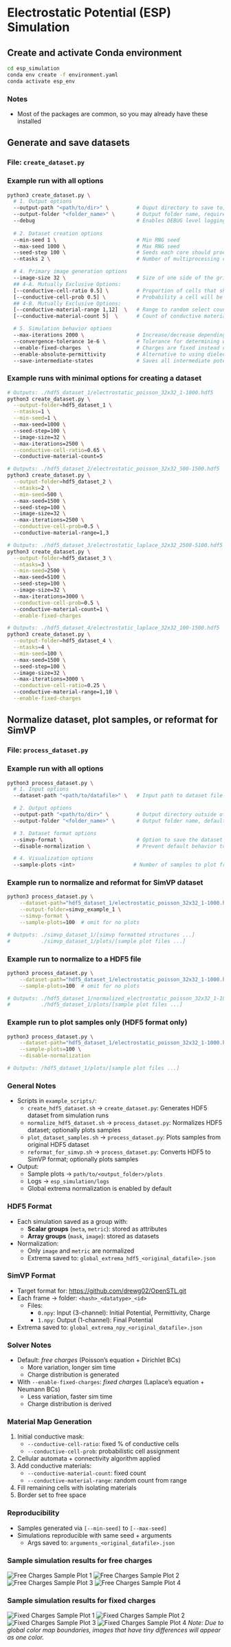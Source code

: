 # Electrostatic Potential (ESP) Simulation

## Create and activate Conda environment

```bash
cd esp_simulation
conda env create -f environment.yaml
conda activate esp_env
```

### Notes
- Most of the packages are common, so you may already have these installed

## Generate and save datasets

### File: `create_dataset.py`

### Example run with all options

```bash
python3 create_dataset.py \
  # 1. Output options
  --output-path "<path/to/dir>" \         # Ouput directory to save to, defaults to project root
  --output-folder "<folder_name>" \       # Output folder name, required for dataset creation
  --debug                                 # Enables DEBUG level logging, otherwise default is INFO
  
  # 2. Dataset creation options
  --min-seed 1 \                          # Min RNG seed 
  --max-seed 1000 \                       # Max RNG seed 
  --seed-step 100 \                       # Seeds each core should process at a time (saves memory)
  --ntasks 2 \                            # Number of multiprocessing cores, seeds are divided between core

  # 4. Primary image generation options
  --image-size 32 \                       # Size of one side of the grid image 
  ## 4-A. Mutually Exclusive Options:
  [--conductive-cell-ratio 0.5] \         # Proportion of cells that should be conductive (static)
  [--conductive-cell-prob 0.5] \          # Probability a cell will be conductive or not (random)
  ## 4-B. Mutually Exclusive Options:
  [--conductive-material-range 1,12]  \   # Range to random select count of conductive material types
  [--conductive-material-count 5]  \      # Count of conductive material types to add (static) 

  # 5. Simulation behavior options
  --max-iterations 2000 \                 # Increase/decrease depending on image size and observed simulation behavior
  --convergence-tolerance 1e-6 \          # Tolerance for determining when solution has converged
  --enable-fixed-charges  \               # Charges are fixed instead of free (less variation, different solver)
  --enable-absolute-permittivity          # Alternative to using dielectric constants (uncommon, can ignore)
  --save-intermediate-states              # Saves all intermediate potential map states (optional, adds overhead)
```

### Example runs with minimal options for creating a dataset

```bash
# Outputs: ./hdf5_dataset_1/electrostatic_poisson_32x32_1-1000.hdf5
python3 create_dataset.py \
  --output-folder=hdf5_dataset_1 \
  --ntasks=1 \
  --min-seed=1 \                 
  --max-seed=1000 \                    
  --seed-step=100 \ 
  --image-size=32 \ 
  --max-iterations=2500 \
  --conductive-cell-ratio=0.65 \ 
  --conductive-material-count=5 

# Outputs: ./hdf5_dataset_2/electrostatic_poisson_32x32_500-1500.hdf5
python3 create_dataset.py \
  --output-folder=hdf5_dataset_2 \
  --ntasks=2 \
  --min-seed=500 \                 
  --max-seed=1500 \                    
  --seed-step=100 \ 
  --image-size=32 \ 
  --max-iterations=2500 \
  --conductive-cell-prob=0.5 \ 
  --conductive-material-range=1,3 

# Outputs: ./hdf5_dataset_3/electrostatic_laplace_32x32_2500-5100.hdf5
python3 create_dataset.py \
  --output-folder=hdf5_dataset_3 \
  --ntasks=3 \
  --min-seed=2500 \                 
  --max-seed=5100 \                    
  --seed-step=100 \ 
  --image-size=32 \ 
  --max-iterations=3000 \
  --conductive-cell-prob=0.5 \ 
  --conductive-material-count=1 \
  --enable-fixed-charges 

# Outputs: ./hdf5_dataset_4/electrostatic_laplace_32x32_100-1500.hdf5
python3 create_dataset.py \
  --output-folder=hdf5_dataset_4 \
  --ntasks=4 \
  --min-seed=100 \                 
  --max-seed=1500 \                    
  --seed-step=100 \ 
  --image-size=32 \ 
  --max-iterations=3000 \
  --conductive-cell-ratio=0.25 \ 
  --conductive-material-range=1,10 \
  --enable-fixed-charges 
```

## Normalize dataset, plot samples, or reformat for SimVP

### File: `process_dataset.py`

### Example run with all options

```bash
python3 process_dataset.py \
  # 1. Input options
  --dataset-path "<path/to/datafile>" \   # Input path to dataset file to read and process

  # 2. Output options
  --output-path "<path/to/dir>" \         # Output directory outside of project root, defaults to project root
  --output-folder "<folder_name>" \       # Output folder name, defaults to [--dataset-path] root dir

  # 3. Dataset format options
  --simvp-format \                        # Option to save the dataset specifically formatted for SimVP
  --disable-normalization \               # Prevent default behavior to normalize all images and scalars 

  # 4. Visualization options
  --sample-plots <int>                   # Number of samples to plot from the [--dataset-path] hdf5 file
```

### Example run to normalize and reformat for SimVP dataset 

```bash
python3 process_dataset.py \
    --dataset-path="hdf5_dataset_1/electrostatic_poisson_32x32_1-1000.hdf5" \
    --output-folder=simvp_example_1 \
    --simvp-format \
    --sample-plots=100  # omit for no plots

# Outputs: ./simvp_dataset_1/[simvp formatted structures ...]
#          ./simvp_dataset_1/plots/[sample plot files ...]
```

### Example run to normalize to a HDF5 file

```bash
python3 process_dataset.py \
    --dataset-path="hdf5_dataset_1/electrostatic_poisson_32x32_1-1000.hdf5" \
    --sample-plots=100  # omit for no plots

# Outputs: ./hdf5_dataset_1/normalized_electrostatic_poisson_32x32_1-1000.hdf5
#          ./hdf5_dataset_1/plots/[sample plot files ...]
```

### Example run to plot samples only (HDF5 format only)

```bash
python3 process_dataset.py \
    --dataset-path="hdf5_dataset_1/electrostatic_poisson_32x32_1-1000.hdf5" \
    --sample-plots=100 \
    --disable-normalization

# Outputs: /hdf5_dataset_1/plots/[sample plot files ...]
```

### General Notes
- Scripts in `example_scripts/`:
  - `create_hdf5_dataset.sh` → `create_dataset.py`: Generates HDF5 dataset from simulation runs
  - `normalize_hdf5_dataset.sh` → `process_dataset.py`: Normalizes HDF5 dataset; optionally plots samples
  - `plot_dataset_samples.sh` → `process_dataset.py`: Plots samples from original HDF5 dataset
  - `reformat_for_simvp.sh` → `process_dataset.py`: Converts HDF5 to SimVP format; optionally plots samples
- Output:
  - Sample plots → `path/to/<output_folder>/plots`
  - Logs → `esp_simulation/logs`
  - Global extrema normalization is enabled by default

### HDF5 Format
- Each simulation saved as a group with:
  - **Scalar groups** (`meta`, `metric`): stored as attributes
  - **Array groups** (`mask`, `image`): stored as datasets
- Normalization:
  - Only `image` and `metric` are normalized
  - Extrema saved to: `global_extrema_hdf5_<original_datafile>.json`

### SimVP Format
- Target format for: https://github.com/drewg02/OpenSTL.git
- Each frame → folder: `<hash>_<datatype>_<id>`
  - Files:
    - `0.npy`: Input (3-channel): Initial Potential, Permittivity, Charge
    - `1.npy`: Output (1-channel): Final Potential
- Extrema saved to: `global_extrema_npy_<original_datafile>.json`

### Solver Notes
- Default: *free charges* (Poisson’s equation + Dirichlet BCs)
  - More variation, longer sim time
  - Charge distribution is generated
- With `--enable-fixed-charges`: *fixed charges* (Laplace’s equation + Neumann BCs)
  - Less variation, faster sim time
  - Charge distribution is derived

### Material Map Generation
1. Initial conductive mask:
   - `--conductive-cell-ratio`: fixed % of conductive cells
   - `--conductive-cell-prob`: probabilistic cell assignment
2. Cellular automata + connectivity algorithm applied
3. Add conductive materials:
   - `--conductive-material-count`: fixed count
   - `--conductive-material-range`: random count from range
4. Fill remaining cells with isolating materials
5. Border set to free space

### Reproducibility
- Samples generated via `[--min-seed]` to `[--max-seed]`
- Simulations reproducible with same seed + arguments
  - Args saved to: `arguments_<original_datafile>.json`


### Sample simulation results for free charges
![Free Charges Sample Plot 1](sample_plots/normalized_electrostatic_poisson_32x32_5_images.png)
![Free Charges Sample Plot 2](sample_plots/normalized_electrostatic_poisson_32x32_20_images.png)
![Free Charges Sample Plot 3](sample_plots/normalized_electrostatic_poisson_32x32_35_images.png)
![Free Charges Sample Plot 4](sample_plots/normalized_electrostatic_poisson_32x32_50_images.png)

### Sample simulation results for fixed charges
![Fixed Charges Sample Plot 1](sample_plots/normalized_electrostatic_laplace_32x32_5_images.png)
![Fixed Charges Sample Plot 2](sample_plots/normalized_electrostatic_laplace_32x32_20_images.png)
![Fixed Charges Sample Plot 3](sample_plots/normalized_electrostatic_laplace_32x32_35_images.png)
![Fixed Charges Sample Plot 4](sample_plots/normalized_electrostatic_laplace_32x32_50_images.png)
*Note: Due to global  color map boundaries, images that have tiny differences will appear as one color.*